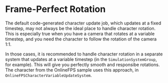 

# Frame-Perfect Rotation
The default code-generated character update job, which updates at a fixed timestep, may not always be the ideal place to handle character rotation. This is especially true when you have a camera that rotates at a variable timestep, and you need the character to follow the rotation of the camera 1:1.

In those cases, it is recommended to handle character rotation in a separate system that updates at a variable timestep (in the `SimulationSystemGroup`, for example). This will give you perfectly smooth and responsibe rotations. The character from the OnlineFPS sample uses this approach, in `OnlineFPSCharacterVariableUpdateSystem`. 